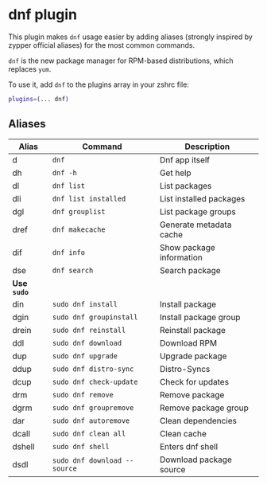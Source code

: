 # dnf plugin

This plugin makes `dnf` usage easier by adding aliases (strongly inspired by zypper official aliases) for the most common commands.

`dnf` is the new package manager for RPM-based distributions, which replaces `yum`.

To use it, add `dnf` to the plugins array in your zshrc file:

```zsh
plugins=(... dnf)
```

## Aliases

| Alias          | Command                      | Description              |
| -------------- | ---------------------------- | ------------------------ |
| d              | `dnf`                        | Dnf app itself           |
| dh             | `dnf -h`                     | Get help                 |
| dl             | `dnf list`                   | List packages            |
| dli            | `dnf list installed`         | List installed packages  |
| dgl            | `dnf grouplist`              | List package groups      |
| dref           | `dnf makecache`              | Generate metadata cache  |
| dif            | `dnf info`                   | Show package information |
| dse            | `dnf search`                 | Search package           |
| **Use `sudo`** |
| din            | `sudo dnf install`           | Install package          |
| dgin           | `sudo dnf groupinstall`      | Install package group    |
| drein          | `sudo dnf reinstall`         | Reinstall package        |
| ddl            | `sudo dnf download`          | Download RPM             |
| dup            | `sudo dnf upgrade`           | Upgrade package          |
| ddup           | `sudo dnf distro-sync`       | Distro-Syncs             |
| dcup           | `sudo dnf check-update`      | Check for updates        |
| drm            | `sudo dnf remove`            | Remove package           |
| dgrm           | `sudo dnf groupremove`       | Remove package group     |
| dar            | `sudo dnf autoremove`        | Clean dependencies       |
| dcall          | `sudo dnf clean all`         | Clean cache              |
| dshell         | `sudo dnf shell`             | Enters dnf shell         |
| dsdl           | `sudo dnf download --source` | Download package source  |
